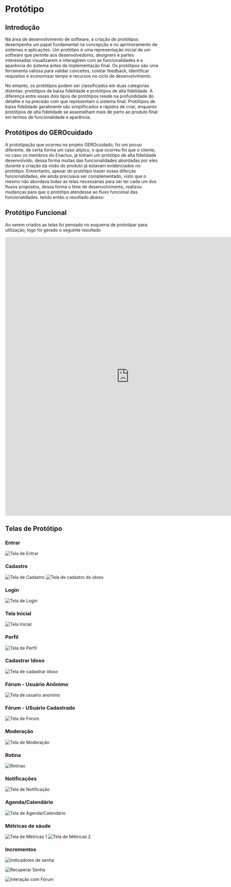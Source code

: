 # Protótipo

## Introdução

Na área de desenvolvimento de software, a criação de protótipos desempenha um papel fundamental na concepção e no aprimoramento de sistemas e aplicações. Um protótipo é uma representação inicial de um software que permite aos desenvolvedores, designers e partes interessadas visualizarem e interagirem com as funcionalidades e a aparência do sistema antes da implementação final. Os protótipos são uma ferramenta valiosa para validar conceitos, coletar feedback, identificar requisitos e economizar tempo e recursos no ciclo de desenvolvimento.

No entanto, os protótipos podem ser classificados em duas categorias distintas: protótipos de baixa fidelidade e protótipos de alta fidelidade. A diferença entre esses dois tipos de protótipos reside na profundidade do detalhe e na precisão com que representam o sistema final. Protótipos de baixa fidelidade geralmente são simplificados e rápidos de criar, enquanto protótipos de alta fidelidade se assemelham mais de perto ao produto final em termos de funcionalidade e aparência.

## Protótipos do GEROcuidado

A prototipação que ocorreu no projeto GEROcuidado, foi um pocuo diferente, de certa forma um caso atípico, o que ocorreu foi que o cliente, no caso os membros do Enactus, já tinham um protótipo de alta fidelidade desenvolvido, dessa forma muitas das funcionalidades abordadas por eles durante a criação da visão do produto já estavam evidenciados no protótipo. Entrentanto, apesar do protótipo trazer essas diferças funcionalidades, ele ainda precisava ser complementado, visto que o mesmo não abordava todas as telas necessárias para ser ter cada um dos fluxos propostos, dessa forma o time de desenvolvimento, realizou mudanças para que o protótipo atendesse ao fluxo funcional das funcionalidades. tendo então o resultado abaixo:

## Protótipo Funcional

Ao serem criados as telas foi pensado no esquema de prototipar para utilização, logo foi gerado o seguinte resultado

<iframe style="border: 1px solid rgba(0, 0, 0, 0.1);" width="800" height="900" src="https://www.figma.com/embed?embed_host=share&url=https%3A%2F%2Fwww.figma.com%2Fproto%2F9iDnO4tYhw7REON2ReqziP%2FGEROcuidado-(Copy)%3Ftype%3Ddesign%26node-id%3D497-3896%26t%3DjvVfjo4SdIZIbSrh-1%26scaling%3Dmin-zoom%26page-id%3D497%253A3344%26starting-point-node-id%3D497%253A3896%26mode%3Ddesign" allowfullscreen></iframe>

## Telas de Protótipo

### Entrar

![Tela de Entrar](../assets/imagens/Prototipo/Entrar.png)

### Cadastro

![Tela de Cadastro](../assets/imagens/Prototipo/Cadastro.png)
![Tela de cadastro do idoso](../assets/imagens/Prototipo/Cadastrar_Idoso_Cadastro.png)

### Login

![Tela de Login](../assets/imagens/Prototipo/Login.png)

### Tela Inicial

![Tela Inicial](../assets/imagens/Prototipo/Tela_Inicial.png)

### Perfil

![Tela de Perfil](../assets/imagens/Prototipo/Perfil.png)

### Cadastrar Idoso

![Tela de cadastrar idoso](../assets/imagens/Prototipo/Cadastrar_Idoso.png)

### Fórum - Usuário Anônimo

![Tela de usuario anonimo](../assets/imagens/Prototipo/Forum_Usuario_Anonimo.png)

### Fórum - USuário Cadastrado

![Tela de Forum](../assets/imagens/Prototipo/Forum.png)

### Moderação

![Tela de Moderação](../assets/imagens/Prototipo/Moderacao.png)

### Rotina

![Rotinas](../assets/imagens/Prototipo/Rotina.png)

### Notificações

![Tela de Notificação](../assets/imagens/Prototipo/Notificacao.png)

### Agenda/Calendário

![Tela de Agenda/Calendário](../assets/imagens/Prototipo/Agenda_Calendario.png)

### Métricas de sáude

![Tela de Métricas 1](../assets/imagens/Prototipo/Metrica_Saude_1.png)
![Tela de Métricas 2](../assets/imagens/Prototipo/Metrica_Saude_2.png)

### Incrementos

![Indicadores de senha](../assets/imagens/Prototipo/Incremento_Indicadores_Senha.png)

![Recuperar Senha](../assets/imagens/Prototipo/Incremento_Recuperar_Senha.png)

![Interação com Fórum](../assets/imagens/Prototipo/Incremento_Interacao_Forum.png)
